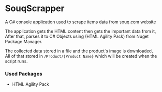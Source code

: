 # SouqScrapper
 
A C# console application used to scrape items data from souq.com website

The application gets the HTML content then gets the important data from it, After that, parses it to C# Objects using (HTML Agility Pack) from Nuget Package Manager.

The collected data stored in a file and the product's image is downloaded, All of that stored in 
` /Product/{Product Name} ` which will be created when the script runs.

### Used Packages

* HTML Agility Pack